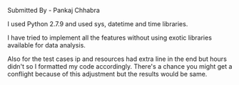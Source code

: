 Submitted By  - Pankaj Chhabra

I used Python 2.7.9 and used sys, datetime and time libraries.

I have tried to implement all the features without using exotic libraries available for data analysis. 

Also for the test cases ip and resources had extra line in the end but hours didn't so I formatted my code accordingly. There's a chance you might get a conflight because of this adjustment but the results would be same.

